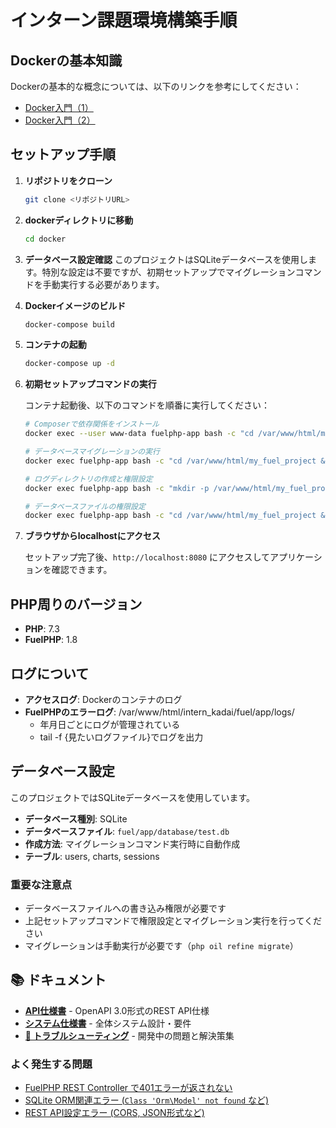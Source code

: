 # インターン課題環境構築手順

## Dockerの基本知識
Dockerの基本的な概念については、以下のリンクを参考にしてください：
- [Docker入門（1）](https://qiita.com/Sicut_study/items/4f301d000ecee98e78c9)
- [Docker入門（2）](https://qiita.com/takusan64/items/4d622ce1858c426719c7)

## セットアップ手順

1. **リポジトリをクローン**
   ```bash
   git clone <リポジトリURL>
   ```

2. **dockerディレクトリに移動**
   ```bash
   cd docker
   ```

3. **データベース設定確認**
   このプロジェクトはSQLiteデータベースを使用します。特別な設定は不要ですが、初期セットアップでマイグレーションコマンドを手動実行する必要があります。

4. **Dockerイメージのビルド**
   ```bash
   docker-compose build
   ```

5. **コンテナの起動**
   ```bash
   docker-compose up -d
   ```

6. **初期セットアップコマンドの実行**
   
   コンテナ起動後、以下のコマンドを順番に実行してください：
   
   ```bash
   # Composerで依存関係をインストール
   docker exec --user www-data fuelphp-app bash -c "cd /var/www/html/my_fuel_project && php composer.phar install --no-dev --optimize-autoloader --no-scripts"
   
   # データベースマイグレーションの実行
   docker exec fuelphp-app bash -c "cd /var/www/html/my_fuel_project && php oil refine migrate --catchup"
   
   # ログディレクトリの作成と権限設定
   docker exec fuelphp-app bash -c "mkdir -p /var/www/html/my_fuel_project/fuel/app/logs && chown -R www-data:www-data /var/www/html/my_fuel_project/fuel/app/logs && chmod -R 755 /var/www/html/my_fuel_project/fuel/app/logs"
   
   # データベースファイルの権限設定
   docker exec fuelphp-app bash -c "cd /var/www/html/my_fuel_project && chown -R www-data:www-data fuel/app/database/ && chmod -R 775 fuel/app/database/"
   ```

7. **ブラウザからlocalhostにアクセス**
   
   セットアップ完了後、`http://localhost:8080` にアクセスしてアプリケーションを確認できます。

## PHP周りのバージョン
- **PHP**: 7.3
- **FuelPHP**: 1.8

## ログについて
- **アクセスログ**: Dockerのコンテナのログ
- **FuelPHPのエラーログ**: /var/www/html/intern_kadai/fuel/app/logs/
  - 年月日ごとにログが管理されている
  - tail -f {見たいログファイル}でログを出力

## データベース設定
このプロジェクトではSQLiteデータベースを使用しています。

- **データベース種別**: SQLite
- **データベースファイル**: `fuel/app/database/test.db`
- **作成方法**: マイグレーションコマンド実行時に自動作成
- **テーブル**: users, charts, sessions

### 重要な注意点
- データベースファイルへの書き込み権限が必要です
- 上記セットアップコマンドで権限設定とマイグレーション実行を行ってください
- マイグレーションは手動実行が必要です（`php oil refine migrate`）

## 📚 ドキュメント

- **[API仕様書](./docs/api.yml)** - OpenAPI 3.0形式のREST API仕様
- **[システム仕様書](./docs/specifications.md)** - 全体システム設計・要件
- **[🔧 トラブルシューティング](./docs/troubleshooting/)** - 開発中の問題と解決策集

### よく発生する問題
- [FuelPHP REST Controller で401エラーが返されない](./docs/troubleshooting/fuelphp-rest-auth.md)
- [SQLite ORM関連エラー (`Class 'Orm\Model' not found` など)](./docs/troubleshooting/sqlite-orm-setup.md)
- [REST API設定エラー (CORS, JSON形式など)](./docs/troubleshooting/rest-api-best-practices.md)
